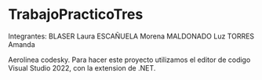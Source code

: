 # TrabajoPracticoTres
 Integrantes: BLASER Laura ESCAÑUELA Morena MALDONADO Luz TORRES Amanda

 Aerolinea codesky. Para hacer este proyecto utilizamos el editor de codigo Visual Studio 2022, con la extension de .NET. 
